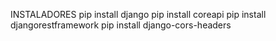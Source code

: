 INSTALADORES
pip install django
pip install coreapi
pip install djangorestframework
pip install django-cors-headers
